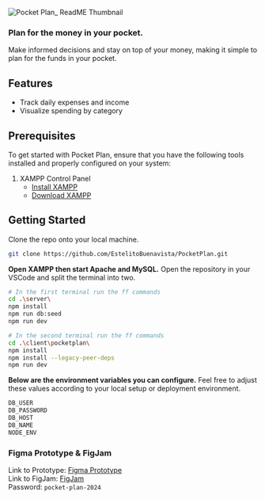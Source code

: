 ![Pocket Plan_ ReadME Thumbnail](https://github.com/user-attachments/assets/6079c0af-b7db-456c-9bcc-c4c12efc4c1c)

### Plan for the money in your pocket.
Make informed decisions and stay on top of your money, making it simple to plan for the funds in your pocket.

## Features
- Track daily expenses and income
- Visualize spending by category

## Prerequisites
To get started with Pocket Plan, ensure that you have the following tools installed and properly configured on your system:
1. XAMPP Control Panel
   - [Install XAMPP](https://www.ionos.com/digitalguide/server/tools/xampp-tutorial-create-your-own-local-test-server/)
   - [Download XAMPP](https://www.apachefriends.org/de/download.html)

## Getting Started
Clone the repo onto your local machine.
```bash
git clone https://github.com/EstelitoBuenavista/PocketPlan.git
```

**Open XAMPP then start Apache and MySQL.** Open the repository in your VSCode and split the terminal into two.
```bash
# In the first terminal run the ff commands
cd .\server\
npm install
npm run db:seed
npm run dev
```
```bash
# In the second terminal run the ff commands
cd .\client\pocketplan\
npm install
npm install --legacy-peer-deps
npm run dev
```

**Below are the environment variables you can configure.** Feel free to adjust these values according to your local setup or deployment environment.
```bash
DB_USER
DB_PASSWORD
DB_HOST
DB_NAME
NODE_ENV
```

### Figma Prototype & FigJam
Link to Prototype: [Figma Prototype](https://www.figma.com/proto/ysSmUzq4G3R9yIVdDLly2H/3105_AppDev%3A-B.T.V.?page-id=0%3A1&node-id=22-82&node-type=canvas&viewport=-199%2C-479%2C0.71&t=gmdaKf22hjGDhRdV-1&scaling=scale-down&content-scaling=fixed&starting-point-node-id=22%3A82)  
Link to FigJam: [FigJam](https://www.figma.com/board/cNS3Iu8aHhxEwPoT12O8tU/3105_AppDev%3A-Pocket-Plan-FigJam?node-id=0-1&t=5sALwjj56ib4VqaB-1)  
Password: `pocket-plan-2024`
